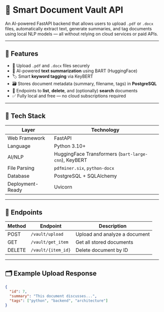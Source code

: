 # 📄 Smart Document Vault API

An AI-powered FastAPI backend that allows users to upload `.pdf` or `.docx` files, automatically extract text, generate summaries, and tag documents using local NLP models — all without relying on cloud services or paid APIs.

---

## 🚀 Features

- 🔐 Upload `.pdf` and `.docx` files securely
- 🧠 AI-powered **text summarization** using BART (HuggingFace)
- 🏷️ Smart **keyword tagging** via KeyBERT
- 🗃️ Stores document metadata (summary, filename, tags) in **PostgreSQL**
- 🔎 Endpoints to **list**, **delete**, and (optionally) **search** documents
- ✅ Fully local and free — no cloud subscriptions required

---

## 🧰 Tech Stack

| Layer           | Technology                      |
|----------------|----------------------------------|
| Web Framework   | FastAPI                         |
| Language        | Python 3.10+                    |
| AI/NLP          | HuggingFace Transformers (`bart-large-cnn`), KeyBERT |
| File Parsing    | `pdfminer.six`, `python-docx`   |
| Database        | PostgreSQL + SQLAlchemy         |
| Deployment-Ready| Uvicorn                         |

---

## 🧪 Endpoints

| Method | Endpoint           | Description                   |
|--------|--------------------|-------------------------------|
| POST   | `/vault/upload`     | Upload and analyze a document |
| GET    | `/vault/get_item`   | Get all stored documents      |
| DELETE | `/vault/{item_id}`  | Delete document by ID         |

---

## 🗂 Example Upload Response

```json
{
  "id": 7,
  "summary": "This document discusses...",
  "tags": ["python", "backend", "architecture"]
}
